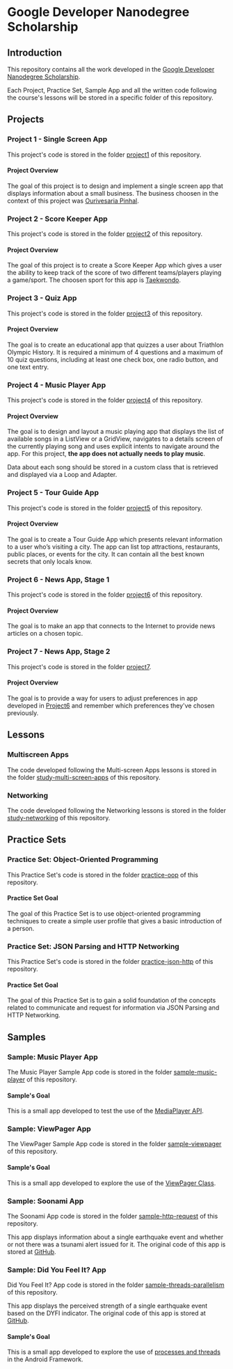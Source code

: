 # Google Developer Nanodegree Scholarship

## Introduction

This repository contains all the work developed in the [Google Developer Nanodegree Scholarship](https://sites.google.com/knowlabs.com/gdnd2017).

Each Project, Practice Set, Sample App and all the written code following the course's lessons will be stored in a specific folder of this repository.
 
## Projects

### Project 1 - Single Screen App

This project's code is stored in the folder [project1](./project1) of this repository.

#### Project Overview
The goal of this project is to design and implement a single screen app that displays information about a small business. The business choosen in the context of this project was [Ourivesaria Pinhal](http://www.rpinhal.pt/). 

### Project 2 - Score Keeper App

This project's code is stored in the folder [project2](./project2) of this repository.

#### Project Overview
The goal of this project is to create a Score Keeper App which gives a user the ability to keep track of the score of two different teams/players playing a game/sport. The choosen sport for this app is [Taekwondo](https://en.wikipedia.org/wiki/Taekwondo).

### Project 3 - Quiz App

This project's code is stored in the folder [project3](./project3) of this repository.

#### Project Overview
The goal is to create an educational app that quizzes a user about Triathlon Olympic History. It is required a minimum of 4 questions and a maximum of 10 quiz questions, including at least one check box, one radio button, and one text entry.

### Project 4 - Music Player App

This project's code is stored in the folder [project4](./project4) of this repository.

#### Project Overview
The goal is to design and layout a music playing app that displays the list of available songs in a ListView or a GridView, navigates to a details screen of the currently playing song and uses explicit intents to navigate around the app. For this project, **the app does not actually needs to play music**.

Data about each song should be stored in a custom class that is retrieved and displayed via a Loop and Adapter.

### Project 5 - Tour Guide App

This project's code is stored in the folder [project5](./project5) of this repository.

#### Project Overview

The goal is to create a Tour Guide App which presents relevant information to a user who’s visiting a city. The app can list top attractions, restaurants, public places, or events for the city. It can contain all the best known secrets that only locals know.

### Project 6 - News App, Stage 1

This project's code is stored in the folder [project6](./project6) of this repository.

#### Project Overview

The goal is to make an app that connects to the Internet to provide news articles on a chosen topic. 

### Project 7 - News App, Stage 2

This project's code is stored in the folder [project7](./project7).

#### Project Overview

The goal is to provide a way for users to adjust preferences in app developed in [Project6](https://github.com/EnduranceCode/GoogleDeveloperNanodegreeScholarship/tree/project6) and remember which preferences they've chosen previously. 
 
## Lessons

### Multiscreen Apps

The code developed following the Multi-screen Apps lessons is stored in the folder [study-multi-screen-apps](./study-multi-screen-apps) of this repository. 

### Networking

The code developed following the Networking lessons is stored in the folder [study-networking](./study-networking) of this repository.

## Practice Sets

### Practice Set: Object-Oriented Programming

This Practice Set's code is stored in the folder [practice-oop](./practice-oop) of this repository.

#### Practice Set Goal
The goal of this Practice Set is to use object-oriented programming techniques to create a simple user profile that gives a basic introduction of a person.

### Practice Set: JSON Parsing and HTTP Networking

This Practice Set's code is stored in the folder [practice-json-http](./practice-json-http) of this repository.

#### Practice Set Goal
The goal of this Practice Set is to gain a solid foundation of the concepts related to communicate and request for information via JSON Parsing and HTTP Networking.

## Samples

### Sample: Music Player App

The Music Player Sample App code is stored in the folder [sample-music-player](./sample-music-player) of this repository.

#### Sample's Goal

This is a small app developed to test the use of the [MediaPlayer API](https://developer.android.com/reference/android/media/MediaPlayer).

### Sample: ViewPager App

The ViewPager Sample App code is stored in the folder [sample-viewpager](./sample-viewpager) of this repository.

#### Sample's Goal

This is a small app developed to explore the use of the [ViewPager Class](https://developer.android.com/reference/android/support/v4/view/ViewPager).

### Sample: Soonami App

The Soonami App code is stored in the folder [sample-http-request](./sample/http-request) of this repository.

This app displays information about a single earthquake event and whether or not there was a tsunami alert issued for it. The original code of this app is stored at [GitHub](https://github.com/udacity/ud843_Soonami).


### Sample: Did You Feel It? App

Did You Feel It? App code is stored in the folder [sample-threads-parallelism](./sample-threads-parallelism) of this repository.

This app displays the perceived strength of a single earthquake event based on the DYFI indicator. The original code of this app is stored at [GitHub](https://github.com/udacity/ud843_DidYouFeelIt).

#### Sample's Goal

This is a small app developed to explore the use of [processes and threads](https://developer.android.com/guide/components/processes-and-threads) in the Android Framework.

